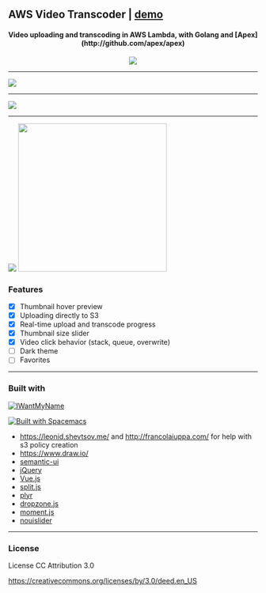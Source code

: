 ## AWS Video Transcoder | [demo](http://tv.rsa.pub)

<h4 align="center">Video uploading and transcoding in AWS Lambda, with Golang and [Apex](http://github.com/apex/apex)</h1>

<p align="center">
<img src="http://s.rsa.pub/uitmg9ds1pryawa.jpg">


<hr>

<img src="http://s.rsa.pub/o1ef6dltuq0awit.png">

<hr>

<img src="http://s.rsa.pub/yxs7ywbda9tzj3e.png">

<hr>

<img src="http://s.rsa.pub/ufbnkjezhr5ssi8.png">

<img src="http://s.rsa.pub/3o2htlqqmerxiqt.png" width="300">
</p>



### Features

- [X] Thumbnail hover preview
- [X] Uploading directly to S3
- [X] Real-time upload and transcode progress
- [X] Thumbnail size slider
- [X] Video click behavior (stack, queue, overwrite)
- [ ] Dark theme
- [ ] Favorites

---
### Built with


[![IWantMyName](http://s.rsa.pub/iwmn-square-small.png)](https://iwantmyname.com/)

[![Built with Spacemacs](https://cdn.rawgit.com/syl20bnr/spacemacs/442d025779da2f62fc86c2082703697714db6514/assets/spacemacs-badge.svg)](http://github.com/syl20bnr/spacemacs)


- https://leonid.shevtsov.me/ and http://francolaiuppa.com/ for help with s3 policy creation
- https://www.draw.io/
- [semantic-ui](http://semantic-ui.com/)
- [jQuery](http://jquery.com)
- [Vue.js](http://vuejs.org)
- [split.js](http://nathancahill.github.io/Split.js/)
- [plyr](http://plyr.io)
- [dropzone.js](http://www.dropzonejs.com)
- [moment.js](http://momentjs.com)
- [nouislider](http://refreshless.com/nouislider/)


---
### License

License CC Attribution 3.0

https://creativecommons.org/licenses/by/3.0/deed.en_US
